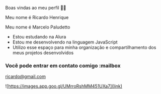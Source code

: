 Boas vindas ao meu perfil 💙💙

Meu nome é Ricardo Henrique

Meu nome é Marcelo Paludetto

- Estou estudando na Alura
- Estou me desenvolvendo na linguagem JavaScript
- Utilizo esse espaço para minha organização e compartilhamento dos meus projetos desenvolvidos

### Você pode entrar em contato comigo :mailbox

ricardo@gmail.com

![https://images.app.goo.gl/UMrroRshMM451UXa7](link)
